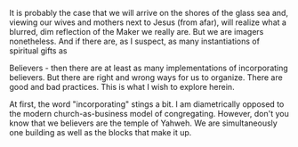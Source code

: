It is probably the case that we will arrive on the shores of the glass sea and, viewing our wives and mothers next to Jesus (from afar), will realize what a blurred, dim reflection of the Maker we really are.  But we are imagers nonetheless.  And if there are, as I suspect, as many instantiations of spiritual gifts as
Believers - then there are at least as many implementations of incorporating believers.  But there are right and wrong ways for us to organize.  There are good and bad practices.  This is what I wish to explore herein.

At first, the word "incorporating" stings a bit.  I am diametrically opposed to the modern church-as-business model of congregating.  However, don't you know that we believers are the temple of Yahweh.  We are simultaneously one building as well as the blocks that make it up.


